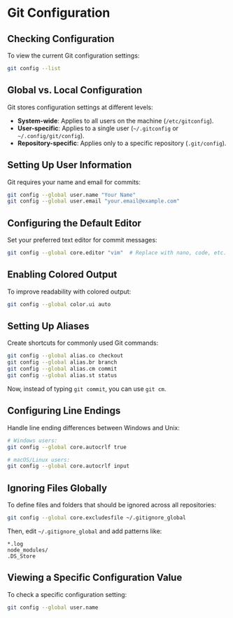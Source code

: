 # Git Configuration

## Checking Configuration
To view the current Git configuration settings:
```sh
git config --list
```

## Global vs. Local Configuration
Git stores configuration settings at different levels:
- **System-wide**: Applies to all users on the machine (`/etc/gitconfig`).
- **User-specific**: Applies to a single user (`~/.gitconfig` or `~/.config/git/config`).
- **Repository-specific**: Applies only to a specific repository (`.git/config`).

## Setting Up User Information
Git requires your name and email for commits:
```sh
git config --global user.name "Your Name"
git config --global user.email "your.email@example.com"
```

## Configuring the Default Editor
Set your preferred text editor for commit messages:
```sh
git config --global core.editor "vim"  # Replace with nano, code, etc.
```

## Enabling Colored Output
To improve readability with colored output:
```sh
git config --global color.ui auto
```

## Setting Up Aliases
Create shortcuts for commonly used Git commands:
```sh
git config --global alias.co checkout
git config --global alias.br branch
git config --global alias.cm commit
git config --global alias.st status
```
Now, instead of typing `git commit`, you can use `git cm`.

## Configuring Line Endings
Handle line ending differences between Windows and Unix:
```sh
# Windows users:
git config --global core.autocrlf true

# macOS/Linux users:
git config --global core.autocrlf input
```

## Ignoring Files Globally
To define files and folders that should be ignored across all repositories:
```sh
git config --global core.excludesfile ~/.gitignore_global
```
Then, edit `~/.gitignore_global` and add patterns like:
```
*.log
node_modules/
.DS_Store
```

## Viewing a Specific Configuration Value
To check a specific configuration setting:
```sh
git config --global user.name
```